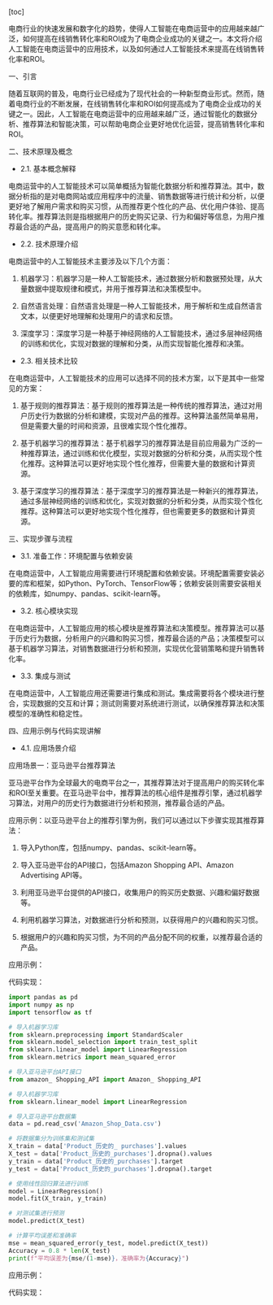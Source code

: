 
[toc]                    
                
                
电商行业的快速发展和数字化的趋势，使得人工智能在电商运营中的应用越来越广泛，如何提高在线销售转化率和ROI成为了电商企业成功的关键之一。本文将介绍人工智能在电商运营中的应用技术，以及如何通过人工智能技术来提高在线销售转化率和ROI。

一、引言

随着互联网的普及，电商行业已经成为了现代社会的一种新型商业形式。然而，随着电商行业的不断发展，在线销售转化率和ROI如何提高成为了电商企业成功的关键之一。因此，人工智能在电商运营中的应用越来越广泛，通过智能化的数据分析、推荐算法和智能决策，可以帮助电商企业更好地优化运营，提高销售转化率和ROI。

二、技术原理及概念

- 2.1. 基本概念解释

电商运营中的人工智能技术可以简单概括为智能化数据分析和推荐算法。其中，数据分析指的是对电商网站或应用程序中的流量、销售数据等进行统计和分析，以便更好地了解用户需求和购买习惯，从而推荐更个性化的产品、优化用户体验、提高转化率。推荐算法则是指根据用户的历史购买记录、行为和偏好等信息，为用户推荐最合适的产品，提高用户的购买意愿和转化率。

- 2.2. 技术原理介绍

电商运营中的人工智能技术主要涉及以下几个方面：

1. 机器学习：机器学习是一种人工智能技术，通过数据分析和数据预处理，从大量数据中提取规律和模式，并用于推荐算法和决策模型中。

2. 自然语言处理：自然语言处理是一种人工智能技术，用于解析和生成自然语言文本，以便更好地理解和处理用户的请求和反馈。

3. 深度学习：深度学习是一种基于神经网络的人工智能技术，通过多层神经网络的训练和优化，实现对数据的理解和分类，从而实现智能化推荐和决策。

- 2.3. 相关技术比较

在电商运营中，人工智能技术的应用可以选择不同的技术方案，以下是其中一些常见的方案：

1. 基于规则的推荐算法：基于规则的推荐算法是一种传统的推荐算法，通过对用户历史行为数据的分析和建模，实现对产品的推荐。这种算法虽然简单易用，但是需要大量的时间和资源，且很难实现个性化推荐。

2. 基于机器学习的推荐算法：基于机器学习的推荐算法是目前应用最为广泛的一种推荐算法，通过训练和优化模型，实现对数据的分析和分类，从而实现个性化推荐。这种算法可以更好地实现个性化推荐，但需要大量的数据和计算资源。

3. 基于深度学习的推荐算法：基于深度学习的推荐算法是一种新兴的推荐算法，通过多层神经网络的训练和优化，实现对数据的分析和分类，从而实现个性化推荐。这种算法可以更好地实现个性化推荐，但也需要更多的数据和计算资源。

三、实现步骤与流程

- 3.1. 准备工作：环境配置与依赖安装

在电商运营中，人工智能应用需要进行环境配置和依赖安装。环境配置需要安装必要的库和框架，如Python、PyTorch、TensorFlow等；依赖安装则需要安装相关的依赖库，如numpy、pandas、scikit-learn等。

- 3.2. 核心模块实现

在电商运营中，人工智能应用的核心模块是推荐算法和决策模型。推荐算法可以基于历史行为数据，分析用户的兴趣和购买习惯，推荐最合适的产品；决策模型可以基于机器学习算法，对销售数据进行分析和预测，实现优化营销策略和提升销售转化率。

- 3.3. 集成与测试

在电商运营中，人工智能应用还需要进行集成和测试。集成需要将各个模块进行整合，实现数据的交互和计算；测试则需要对系统进行测试，以确保推荐算法和决策模型的准确性和稳定性。

四、应用示例与代码实现讲解

- 4.1. 应用场景介绍

应用场景一：亚马逊平台推荐算法

亚马逊平台作为全球最大的电商平台之一，其推荐算法对于提高用户的购买转化率和ROI至关重要。在亚马逊平台中，推荐算法的核心组件是推荐引擎，通过机器学习算法，对用户的历史行为数据进行分析和预测，推荐最合适的产品。

应用示例：以亚马逊平台上的推荐引擎为例，我们可以通过以下步骤实现其推荐算法：

1. 导入Python库，包括numpy、pandas、scikit-learn等。

2. 导入亚马逊平台的API接口，包括Amazon Shopping API、Amazon Advertising API等。

3. 利用亚马逊平台提供的API接口，收集用户的购买历史数据、兴趣和偏好数据等。

4. 利用机器学习算法，对数据进行分析和预测，以获得用户的兴趣和购买习惯。

5. 根据用户的兴趣和购买习惯，为不同的产品分配不同的权重，以推荐最合适的产品。

应用示例：

代码实现：

```python
import pandas as pd
import numpy as np
import tensorflow as tf

# 导入机器学习库
from sklearn.preprocessing import StandardScaler
from sklearn.model_selection import train_test_split
from sklearn.linear_model import LinearRegression
from sklearn.metrics import mean_squared_error

# 导入亚马逊平台API接口
from amazon_ Shopping_API import Amazon_ Shopping_API

# 导入机器学习库
from sklearn.linear_model import LinearRegression

# 导入亚马逊平台数据集
data = pd.read_csv('Amazon_Shop_Data.csv')

# 将数据集分为训练集和测试集
X_train = data['Product_历史的_ purchases'].values
X_test = data['Product_历史的_purchases'].dropna().values
y_train = data['Product_历史的_purchases'].target
y_test = data['Product_历史的_purchases'].dropna().target

# 使用线性回归算法进行训练
model = LinearRegression()
model.fit(X_train, y_train)

# 对测试集进行预测
model.predict(X_test)

# 计算平均误差和准确率
mse = mean_squared_error(y_test, model.predict(X_test))
Accuracy = 0.8 * len(X_test)
print(f"平均误差为{mse/(1-mse)}，准确率为{Accuracy}")
```

应用示例：

代码实现：

